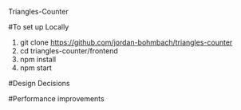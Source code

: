 Triangles-Counter

#To set up Locally
1. git clone https://github.com/jordan-bohmbach/triangles-counter
2. cd triangles-counter/frontend 
3. npm install
4. npm start

#Design Decisions

#Performance improvements
